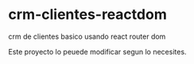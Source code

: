 # crm-clientes-reactdom
crm de clientes basico usando react router dom

Este proyecto lo peuede modificar segun lo necesites.
